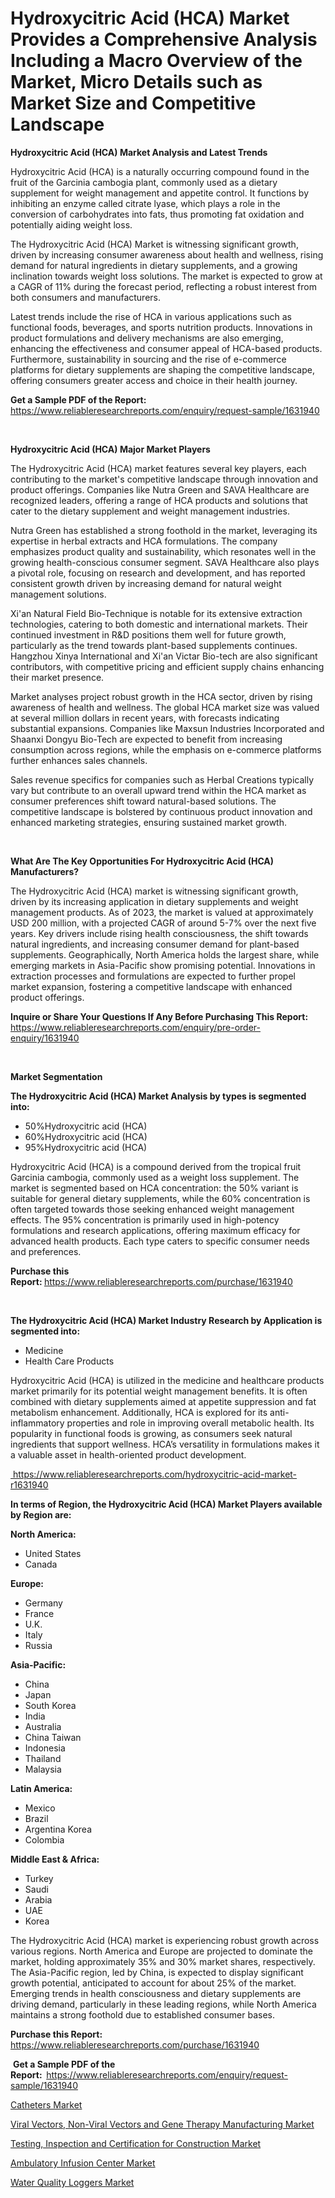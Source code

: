 <p><h1>Hydroxycitric Acid (HCA) Market Provides a Comprehensive Analysis Including a Macro Overview of the Market, Micro Details such as Market Size and Competitive Landscape</h1></p><p><strong>Hydroxycitric Acid (HCA) Market Analysis and Latest Trends</strong></p>
<p><p>Hydroxycitric Acid (HCA) is a naturally occurring compound found in the fruit of the Garcinia cambogia plant, commonly used as a dietary supplement for weight management and appetite control. It functions by inhibiting an enzyme called citrate lyase, which plays a role in the conversion of carbohydrates into fats, thus promoting fat oxidation and potentially aiding weight loss.</p><p>The Hydroxycitric Acid (HCA) Market is witnessing significant growth, driven by increasing consumer awareness about health and wellness, rising demand for natural ingredients in dietary supplements, and a growing inclination towards weight loss solutions. The market is expected to grow at a CAGR of 11% during the forecast period, reflecting a robust interest from both consumers and manufacturers. </p><p>Latest trends include the rise of HCA in various applications such as functional foods, beverages, and sports nutrition products. Innovations in product formulations and delivery mechanisms are also emerging, enhancing the effectiveness and consumer appeal of HCA-based products. Furthermore, sustainability in sourcing and the rise of e-commerce platforms for dietary supplements are shaping the competitive landscape, offering consumers greater access and choice in their health journey.</p></p>
<p><strong>Get a Sample PDF of the Report:&nbsp;</strong> <a href="https://www.reliableresearchreports.com/enquiry/request-sample/1631940?utm_campaign=24&utm_medium=2&utm_source=Github&utm_content=ia&utm_term=06112024&utm_id=hydroxycitric-acid-hca">https://www.reliableresearchreports.com/enquiry/request-sample/1631940</a></p>
<p>&nbsp;</p>
<p><strong>Hydroxycitric Acid (HCA) Major Market Players</strong></p>
<p><p>The Hydroxycitric Acid (HCA) market features several key players, each contributing to the market's competitive landscape through innovation and product offerings. Companies like Nutra Green and SAVA Healthcare are recognized leaders, offering a range of HCA products and solutions that cater to the dietary supplement and weight management industries.</p><p>Nutra Green has established a strong foothold in the market, leveraging its expertise in herbal extracts and HCA formulations. The company emphasizes product quality and sustainability, which resonates well in the growing health-conscious consumer segment. SAVA Healthcare also plays a pivotal role, focusing on research and development, and has reported consistent growth driven by increasing demand for natural weight management solutions.</p><p>Xi'an Natural Field Bio-Technique is notable for its extensive extraction technologies, catering to both domestic and international markets. Their continued investment in R&D positions them well for future growth, particularly as the trend towards plant-based supplements continues. Hangzhou Xinya International and Xi'an Victar Bio-tech are also significant contributors, with competitive pricing and efficient supply chains enhancing their market presence.</p><p>Market analyses project robust growth in the HCA sector, driven by rising awareness of health and wellness. The global HCA market size was valued at several million dollars in recent years, with forecasts indicating substantial expansions. Companies like Maxsun Industries Incorporated and Shaanxi Dongyu Bio-Tech are expected to benefit from increasing consumption across regions, while the emphasis on e-commerce platforms further enhances sales channels.</p><p>Sales revenue specifics for companies such as Herbal Creations typically vary but contribute to an overall upward trend within the HCA market as consumer preferences shift toward natural-based solutions. The competitive landscape is bolstered by continuous product innovation and enhanced marketing strategies, ensuring sustained market growth.</p></p>
<p>&nbsp;</p>
<p><strong>What Are The Key Opportunities For Hydroxycitric Acid (HCA) Manufacturers?</strong></p>
<p><p>The Hydroxycitric Acid (HCA) market is witnessing significant growth, driven by its increasing application in dietary supplements and weight management products. As of 2023, the market is valued at approximately USD 200 million, with a projected CAGR of around 5-7% over the next five years. Key drivers include rising health consciousness, the shift towards natural ingredients, and increasing consumer demand for plant-based supplements. Geographically, North America holds the largest share, while emerging markets in Asia-Pacific show promising potential. Innovations in extraction processes and formulations are expected to further propel market expansion, fostering a competitive landscape with enhanced product offerings.</p></p>
<p><strong>Inquire or Share Your Questions If Any Before Purchasing This Report:</strong> <a href="https://www.reliableresearchreports.com/enquiry/pre-order-enquiry/1631940?utm_campaign=24&utm_medium=2&utm_source=Github&utm_content=ia&utm_term=06112024&utm_id=hydroxycitric-acid-hca">https://www.reliableresearchreports.com/enquiry/pre-order-enquiry/1631940</a></p>
<p>&nbsp;</p>
<p><strong>Market Segmentation</strong></p>
<p><strong>The Hydroxycitric Acid (HCA) Market Analysis by types is segmented into:</strong></p>
<p><ul><li>50%Hydroxycitric acid (HCA)</li><li>60%Hydroxycitric acid (HCA)</li><li>95%Hydroxycitric acid (HCA)</li></ul></p>
<p><p>Hydroxycitric Acid (HCA) is a compound derived from the tropical fruit Garcinia cambogia, commonly used as a weight loss supplement. The market is segmented based on HCA concentration: the 50% variant is suitable for general dietary supplements, while the 60% concentration is often targeted towards those seeking enhanced weight management effects. The 95% concentration is primarily used in high-potency formulations and research applications, offering maximum efficacy for advanced health products. Each type caters to specific consumer needs and preferences.</p></p>
<p><strong>Purchase this Report:&nbsp;</strong><a href="https://www.reliableresearchreports.com/purchase/1631940?utm_campaign=24&utm_medium=2&utm_source=Github&utm_content=ia&utm_term=06112024&utm_id=hydroxycitric-acid-hca">https://www.reliableresearchreports.com/purchase/1631940</a></p>
<p>&nbsp;</p>
<p><strong>The Hydroxycitric Acid (HCA) Market Industry Research by Application is segmented into:</strong></p>
<p><ul><li>Medicine</li><li>Health Care Products</li></ul></p>
<p><p>Hydroxycitric Acid (HCA) is utilized in the medicine and healthcare products market primarily for its potential weight management benefits. It is often combined with dietary supplements aimed at appetite suppression and fat metabolism enhancement. Additionally, HCA is explored for its anti-inflammatory properties and role in improving overall metabolic health. Its popularity in functional foods is growing, as consumers seek natural ingredients that support wellness. HCA’s versatility in formulations makes it a valuable asset in health-oriented product development.</p></p>
<p><a href="https://www.reliableresearchreports.com/hydroxycitric-acid-market-r1631940?utm_campaign=24&utm_medium=2&utm_source=Github&utm_content=ia&utm_term=06112024&utm_id=hydroxycitric-acid-hca">&nbsp;https://www.reliableresearchreports.com/hydroxycitric-acid-market-r1631940</a></p>
<p><strong>In terms of Region, the Hydroxycitric Acid (HCA) Market Players available by Region are:</strong></p>
<p>
    <p> <strong> North America: </strong>
        <ul>
            <li>United States</li>
            <li>Canada</li>
        </ul>
        </p> 
    <p> <strong> Europe: </strong>
        <ul>
            <li>Germany</li>
            <li>France</li>
            <li>U.K.</li>
            <li>Italy</li>
            <li>Russia</li>
        </ul>
        </p> 
    <p> <strong> Asia-Pacific: </strong>
        <ul>
            <li>China</li>
            <li>Japan</li>
            <li>South Korea</li>
            <li>India</li>
            <li>Australia</li>
            <li>China Taiwan</li>
            <li>Indonesia</li>
            <li>Thailand</li>
            <li>Malaysia</li>
        </ul>
        </p> 
    <p> <strong> Latin America: </strong>
        <ul>
            <li>Mexico</li>
            <li>Brazil</li>
            <li>Argentina Korea</li>
            <li>Colombia</li>
        </ul>
        </p> 
    <p> <strong> Middle East & Africa: </strong>
        <ul>
            <li>Turkey</li>
            <li>Saudi</li>
            <li>Arabia</li>
            <li>UAE</li>
            <li>Korea</li>
        </ul>
    </p>
    </p>
<p><p>The Hydroxycitric Acid (HCA) market is experiencing robust growth across various regions. North America and Europe are projected to dominate the market, holding approximately 35% and 30% market shares, respectively. The Asia-Pacific region, led by China, is expected to display significant growth potential, anticipated to account for about 25% of the market. Emerging trends in health consciousness and dietary supplements are driving demand, particularly in these leading regions, while North America maintains a strong foothold due to established consumer bases.</p></p>
<p><strong>Purchase this Report: </strong><a href="https://www.reliableresearchreports.com/purchase/1631940?utm_campaign=24&utm_medium=2&utm_source=Github&utm_content=ia&utm_term=06112024&utm_id=hydroxycitric-acid-hca">https://www.reliableresearchreports.com/purchase/1631940</a></p>
<p>&nbsp;<strong>Get a Sample PDF of the Report:&nbsp;&nbsp;</strong><a href="https://www.reliableresearchreports.com/enquiry/request-sample/1631940?utm_campaign=24&utm_medium=2&utm_source=Github&utm_content=ia&utm_term=06112024&utm_id=hydroxycitric-acid-hca">https://www.reliableresearchreports.com/enquiry/request-sample/1631940</a></p>
<p><strong></strong></p>
<p><p><a href="https://issuu.com/reportprime-2/docs/catheters-market-size-2030.pptx_3a09ea17c1ea18?utm_campaign=24&utm_medium=2&utm_source=Github&utm_content=ia&utm_term=06112024&utm_id=hydroxycitric-acid-hca">Catheters Market</a></p><p><a href="https://www.linkedin.com/pulse/viral-vectors-non-viral-gene-therapy-manufacturing-market-yw0de?utm_campaign=24&utm_medium=2&utm_source=Github&utm_content=ia&utm_term=06112024&utm_id=hydroxycitric-acid-hca">Viral Vectors, Non-Viral Vectors and Gene Therapy Manufacturing Market</a></p><p><a href="https://www.linkedin.com/pulse/testing-inspection-certification-construction-market-industry-vhhne?utm_campaign=24&utm_medium=2&utm_source=Github&utm_content=ia&utm_term=06112024&utm_id=hydroxycitric-acid-hca">Testing, Inspection and Certification for Construction Market</a></p><p><a href="https://issuu.com/reportprime-2/docs/ambulatory-infusion-center-market-s_30b1274ce968d0?utm_campaign=24&utm_medium=2&utm_source=Github&utm_content=ia&utm_term=06112024&utm_id=hydroxycitric-acid-hca">Ambulatory Infusion Center Market</a></p><p><a href="https://github.com/boringzqthorperec/Market-Research-Report-List-1/blob/main/water-quality-loggers-market.md?utm_campaign=24&utm_medium=2&utm_source=Github&utm_content=ia&utm_term=06112024&utm_id=hydroxycitric-acid-hca">Water Quality Loggers Market</a></p></p>
